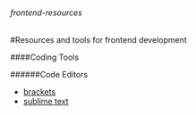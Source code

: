 ###### frontend-resources
#Resources and tools for frontend development

####Coding Tools

######Code Editors

* [brackets](http://brackets.io/)
* [sublime text](http://www.sublimetext.com/)

